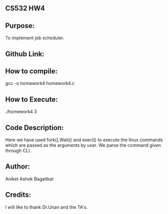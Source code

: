 ## CS532 HW4

## Purpose:
To implement job scheduler.

## Github Link:


## How to compile:
gcc -o homework4 homework4.c

## How to Execute:
./homework4 3

## Code Description:
Here we have used fork(),Wait() and execl() to execute the linux commands which are passed as the arguments by user.
We parse the command given through CLI. 

## Author:
Aniket Ashok Bagaitkar

## Credits:
I will like to thank Dr.Unan and the TA's.